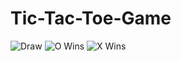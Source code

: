 # Tic-Tac-Toe-Game
![Draw](https://github.com/user-attachments/assets/bf9216f7-b6b9-437d-8f54-931bd6e6f86d)
![O Wins](https://github.com/user-attachments/assets/091f6b9e-b113-4435-a425-6f4e95abd0d2)
![X Wins](https://github.com/user-attachments/assets/11938ebd-0587-44ee-af5a-6b36d4d5ac9e)
